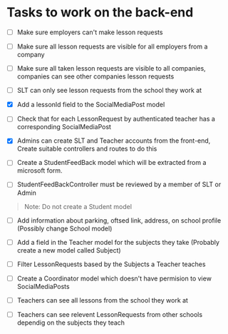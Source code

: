# Tasks to work on the back-end

- [ ] Make sure employers can't make lesson requests
- [ ] Make sure all lesson requests are visible for all employers from a company
- [ ] Make sure all taken lesson requests are visible to all companies, companies can see other companies lesson requests
- [ ] SLT can only see lesson requests from the school they work at
- [x] Add a lessonId field to the SocialMediaPost model
- [ ] Check that for each LessonRequest by authenticated teacher has a corresponding SocialMediaPost
- [x] Admins can create SLT and Teacher accounts from the front-end, Create suitable controllers and routes to do this

- [ ] Create a StudentFeedBack model which will be extracted from a microsoft form.
- [ ] StudentFeedBackController must be reviewed by a member of SLT or Admin

> Note: Do not create a Student model

- [ ] Add information about parking, oftsed link, address, on school profile (Possibly change School model)
- [ ] Add a field in the Teacher model for the subjects they take (Probably create a new model called Subject)
- [ ] Filter LessonRequests based by the Subjects a Teacher teaches
- [ ] Create a Coordinator model which doesn't have permision to view SocialMediaPosts

- [ ] Teachers can see all lessons from the school they work at
- [ ] Teachers can see relevent LessonRequests from other schools dependig on the subjects they teach
